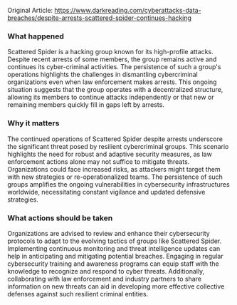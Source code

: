 Original Article: https://www.darkreading.com/cyberattacks-data-breaches/despite-arrests-scattered-spider-continues-hacking

### What happened

Scattered Spider is a hacking group known for its high-profile attacks. Despite recent arrests of some members, the group remains active and continues its cyber-criminal activities. The persistence of such a group's operations highlights the challenges in dismantling cybercriminal organizations even when law enforcement makes arrests. This ongoing situation suggests that the group operates with a decentralized structure, allowing its members to continue attacks independently or that new or remaining members quickly fill in gaps left by arrests.

### Why it matters

The continued operations of Scattered Spider despite arrests underscore the significant threat posed by resilient cybercriminal groups. This scenario highlights the need for robust and adaptive security measures, as law enforcement actions alone may not suffice to mitigate threats. Organizations could face increased risks, as attackers might target them with new strategies or re-operationalized teams. The persistence of such groups amplifies the ongoing vulnerabilities in cybersecurity infrastructures worldwide, necessitating constant vigilance and updated defensive strategies.

### What actions should be taken

Organizations are advised to review and enhance their cybersecurity protocols to adapt to the evolving tactics of groups like Scattered Spider. Implementing continuous monitoring and threat intelligence updates can help in anticipating and mitigating potential breaches. Engaging in regular cybersecurity training and awareness programs can equip staff with the knowledge to recognize and respond to cyber threats. Additionally, collaborating with law enforcement and industry partners to share information on new threats can aid in developing more effective collective defenses against such resilient criminal entities.